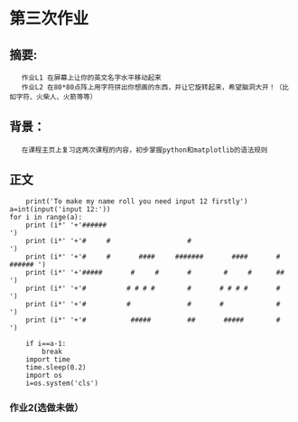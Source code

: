 # 第三次作业
## 摘要:
       作业L1 在屏幕上让你的英文名字水平移动起来
       作业L2 在80*80点阵上用字符拼出你想画的东西，并让它旋转起来，希望脑洞大开！（比如字符、火柴人、火箭等等）
## 背景：
       在课程主页上复习这两次课程的内容，初步掌握python和matplotlib的语法规则
## 正文
        print('To make my name roll you need input 12 firstly')
    a=int(input('input 12:'))
    for i in range(a):
        print (i*' '+'######                                                   ') 
        print (i*' '+'#     #                   #                              ') 
        print (i*' '+'#     #       ####     #######       ####       # ###### ') 
        print (i*' '+'#####       #     #       #        #     #      ##       ') 
        print (i*' '+'#          # # # #        #       # # # #       #        ') 
        print (i*' '+'#          #              #       #             #        ') 
        print (i*' '+'#           #####         ##       #####        #        ') 

        if i==a-1:
            break
        import time
        time.sleep(0.2)
        import os
        i=os.system('cls')
### 作业2(选做未做）

